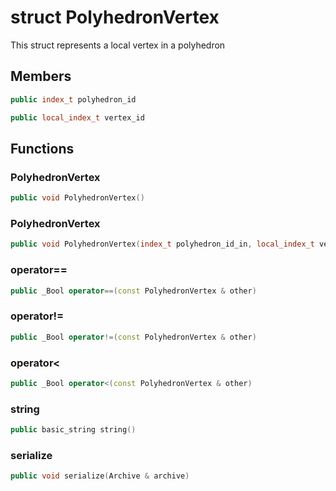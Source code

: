 # struct PolyhedronVertex


 This struct represents a local vertex in a polyhedron



## Members

```cpp
public index_t polyhedron_id
```

```cpp
public local_index_t vertex_id
```



## Functions

### PolyhedronVertex

```cpp
public void PolyhedronVertex()
```


### PolyhedronVertex

```cpp
public void PolyhedronVertex(index_t polyhedron_id_in, local_index_t vertex_id_in)
```


### operator==

```cpp
public _Bool operator==(const PolyhedronVertex & other)
```


### operator!=

```cpp
public _Bool operator!=(const PolyhedronVertex & other)
```


### operator<

```cpp
public _Bool operator<(const PolyhedronVertex & other)
```


### string

```cpp
public basic_string string()
```


### serialize

```cpp
public void serialize(Archive & archive)
```




